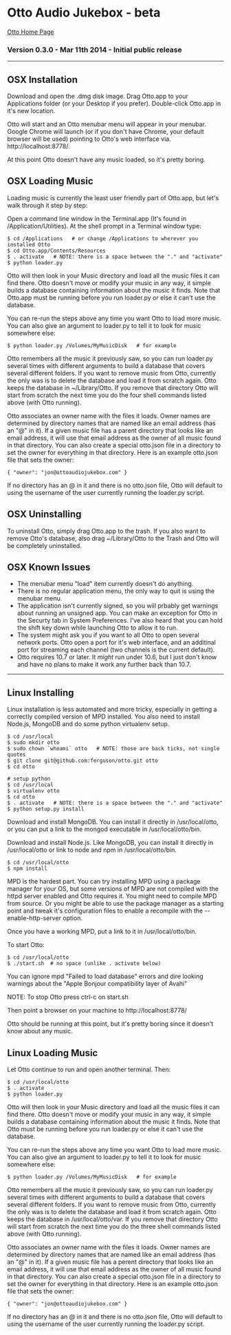 Otto Audio Jukebox - beta
=========================

[Otto Home Page](http://ottoaudiojukebox.com)

### Version 0.3.0 - Mar 11th 2014 - Initial public release

------------------------------------------------------------

OSX Installation
----------------

Download and open the .dmg disk image.
Drag Otto.app to your Applications folder (or your Desktop if you prefer).
Double-click Otto.app in it's new location.

Otto will start and an Otto menubar menu will appear in your menubar.
Google Chrome will launch (or if you don't have Chrome, your default browser
will be used) pointing to Otto's web interface via. http://localhost:8778/.

At this point Otto doesn't have any music loaded, so it's pretty boring.

OSX Loading Music
-----------------

Loading music is currently the least user friendly part of Otto.app, but let's
walk through it step by step:

Open a command line window in the Terminal.app (It's found in /Application/Utilities).
At the shell prompt in a Terminal window type:

    $ cd /Applications   # or change /Applications to wherever you installed Otto
    $ cd Otto.app/Contents/Resources
    $ . activate   # NOTE: there is a space between the "." and "activate"
    $ python loader.py

Otto will then look in your Music directory and load all the music files it can find there.
Otto doesn't move or modify your music in any way, it simple builds a database containing information about the music it finds. Note that Otto.app must be running before you run loader.py or else it can't use the database.

You can re-run the steps above any time you want Otto to load more music. You can also give an argument to loader.py to tell it to look for music somewhere else:

    $ python loader.py /Volumes/MyMusicDisk   # for example

Otto remembers all the music it previously saw, so you can run loader.py several times with different arguments to build a database that covers several different folders. If you want to remove music from Otto, currently the only was is to delete the database and load it from scratch again. Otto keeps the database in ~/Library/Otto. If you remove that directory Otto will start from scratch the next time you do the four shell commands listed above (with Otto running).

Otto associates an owner name with the files it loads. Owner names are determined by directory names that are named like an email address (has an "@" in it). If a given music file has a parent directory that looks like an email address, it will use that email address as the owner of all music found in that directory. You can also create a special otto.json file in a directory to set the owner for everything in that directory. Here is an example otto.json file that sets the owner:

    { "owner": "jon@ottoaudiojukebox.com" }

If no directory has an @ in it and there is no otto.json file, Otto will default to using the username of the user currently running the loader.py script.


OSX Uninstalling
----------------

To uninstall Otto, simply drag Otto.app to the trash. If you also want to remove Otto's database, also drag ~/Library/Otto to the Trash and Otto will be completely uninstalled.

OSX Known Issues
----------------
- The menubar menu "load" item currently doesn't do anything.
- There is no regular application menu, the only way to quit is using the menubar menu.
- The application isn't currently signed, so you will prbably get warnings about running an unsigned app. You can make an exception for Otto in the Securty tab in System Preferences. I've also heard that you can hold the shift key down while launching Otto to allow it to run.
- The system might ask you if you want to all Otto to open several network ports. Otto open a port for it's web interface, and an additinal port for streaming each channel (two channels is the current default).
- Otto requires 10.7 or later. It *might* run under 10.6, but I just don't know and have no plans to make it work any further back than 10.7.

------------------------------------------------------------

Linux Installing
----------------

Linux installation is less automated and more tricky, especially in getting a correctly compiled version of MPD installed. You also need to install Node.js, MongoDB and do some python virtualenv setup.

    $ cd /usr/local
    $ sudo mkdir otto
    $ sudo chown `whoami` otto   # NOTE: those are back ticks, not single quotes
    $ git clone git@github.com:ferguson/otto.git otto
    $ cd otto

    # setup python
    $ cd /usr/local
    $ virtualenv otto
    $ cd otto
    $ . activate   # NOTE: there is a space between the "." and "activate"
    $ python setup.py install


Download and install MongoDB. You can install it directly in /usr/local/otto, or you can put a link to the mongod executable in /usr/local/otto/bin.

Download and install Node.js. Like MongoDB, you can install it directly in /usr/local/otto or link to node and npm in /usr/local/otto/bin.

    $ cd /usr/local/otto
    $ npm install

MPD is the hardest part. You can try installing MPD using a package manager for your OS, but some versions of MPD are not compiled with the httpd server enabled and Otto requires it. You might need to compile MPD from source. Or you might be able to use the package manager as a starting point and tweak it's configuration files to enable a recompile with the --enable-http-server option.

Once you have a working MPD, put a link to it in /usr/local/otto/bin.

To start Otto:

    $ cd /usr/local/otto
    $ ./start.sh  # no space (unlike . activate below)

You can ignore mpd "Failed to load database" errors and dire looking warnings about the "Apple Bonjour compatibility layer of Avahi"

NOTE: To stop Otto press ctrl-c on start.sh

Then point a browser on your machine to http://localhost:8778/

Otto should be running at this point, but it's pretty boring since it doesn't know about any music.

Linux Loading Music
-------------------

Let Otto continue to run and open another terminal. Then:

    $ cd /usr/local/otto
    $ . activate
    $ python loader.py

Otto will then look in your Music directory and load all the music files it can find there.
Otto doesn't move or modify your music in any way, it simple builds a database containing information about the music it finds. Note that Otto must be running before you run loader.py or else it can't use the database.

You can re-run the steps above any time you want Otto to load more music. You can also give an argument to loader.py to tell it to look for music somewhere else:

    $ python loader.py /Volumes/MyMusicDisk   # for example

Otto remembers all the music it previously saw, so you can run loader.py several times with different arguments to build a database that covers several different folders. If you want to remove music from Otto, currently the only was is to delete the database and load it from scratch again. Otto keeps the database in /usr/local/otto/var. If you remove that directory Otto will start from scratch the next time you do the three shell commands listed above (with Otto running).

Otto associates an owner name with the files it loads. Owner names are determined by directory names that are named like an email address (has an "@" in it). If a given music file has a perent directory that looks like an email address, it will use that email address as the owner of all music found in that directory. You can also create a special otto.json file in a directory to set the owner for everything in that directory. Here is an example otto.json file that sets the owner:

    { "owner": "jon@ottoaudiojukebox.com" }

If no directory has an @ in it and there is no otto.json file, Otto will default to using the username of the user currently running the loader.py script.


